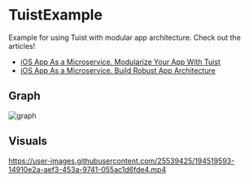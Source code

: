 # TuistExample

Example for using Tuist with modular app architecture. Check out the articles!

- [iOS App As a Microservice. Modularize Your App With Tuist](https://alexdremov.me/ios-app-as-a-microservice-modularize-your-app-with-tuist/)
- [iOS App As a Microservice. Build Robust App Architecture](https://alexdremov.me/ios-app-as-a-microservice-build-robust-app-architecture/)

## Graph
![graph](https://user-images.githubusercontent.com/25539425/194518990-de3570df-f243-4571-b4e5-5db30637e5f6.svg)

## Visuals

https://user-images.githubusercontent.com/25539425/194519593-14910e2a-aef3-453a-9741-055ac1d6fde4.mp4
